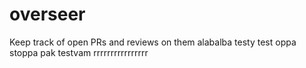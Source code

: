 # overseer
Keep track of open PRs and reviews on them
alabalba
testy test
oppa stoppa
pak testvam
rrrrrrrrrrrrrrrr
